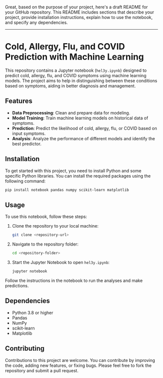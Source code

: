 Great, based on the purpose of your project, here's a draft README for your GitHub repository. This README includes sections that describe your project, provide installation instructions, explain how to use the notebook, and specify any dependencies.

---

# Cold, Allergy, Flu, and COVID Prediction with Machine Learning

This repository contains a Jupyter notebook (`hel3y.ipynb`) designed to predict cold, allergy, flu, and COVID symptoms using machine learning models. The project aims to help in distinguishing between these conditions based on symptoms, aiding in better diagnosis and management.

## Features

- **Data Preprocessing**: Clean and prepare data for modeling.
- **Model Training**: Train machine learning models on historical data of symptoms.
- **Prediction**: Predict the likelihood of cold, allergy, flu, or COVID based on input symptoms.
- **Analysis**: Analyze the performance of different models and identify the best predictor.

## Installation

To get started with this project, you need to install Python and some specific Python libraries. You can install the required packages using the following command:

```bash
pip install notebook pandas numpy scikit-learn matplotlib
```

## Usage

To use this notebook, follow these steps:

1. Clone the repository to your local machine:
   ```bash
   git clone <repository-url>
   ```
2. Navigate to the repository folder:
   ```bash
   cd <repository-folder>
   ```
3. Start the Jupyter Notebook to open `hel3y.ipynb`:
   ```bash
   jupyter notebook
   ```

Follow the instructions in the notebook to run the analyses and make predictions.

## Dependencies

- Python 3.8 or higher
- Pandas
- NumPy
- scikit-learn
- Matplotlib

## Contributing

Contributions to this project are welcome. You can contribute by improving the code, adding new features, or fixing bugs. Please feel free to fork the repository and submit a pull request.
